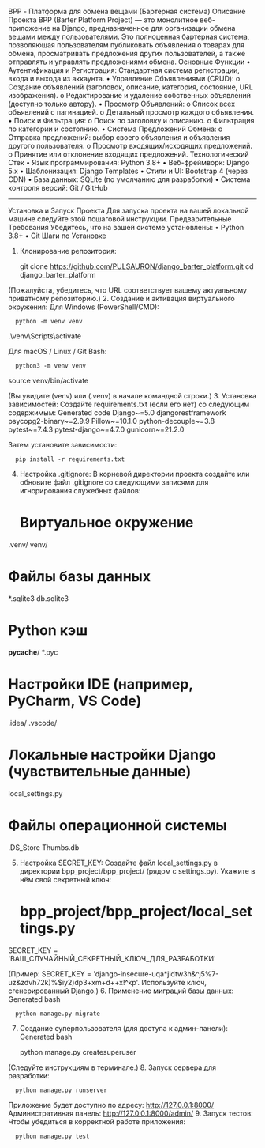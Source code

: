 BPP - Платформа для обмена вещами (Бартерная система)
Описание Проекта
BPP (Barter Platform Project) — это монолитное веб-приложение на Django, предназначенное для организации обмена вещами между пользователями. Это полноценная бартерная система, позволяющая пользователям публиковать объявления о товарах для обмена, просматривать предложения других пользователей, а также отправлять и управлять предложениями обмена.
Основные Функции
•	Аутентификация и Регистрация: Стандартная система регистрации, входа и выхода из аккаунта.
•	Управление Объявлениями (CRUD):
o	Создание объявлений (заголовок, описание, категория, состояние, URL изображения).
o	Редактирование и удаление собственных объявлений (доступно только автору).
•	Просмотр Объявлений:
o	Список всех объявлений с пагинацией.
o	Детальный просмотр каждого объявления.
•	Поиск и Фильтрация:
o	Поиск по заголовку и описанию.
o	Фильтрация по категории и состоянию.
•	Система Предложений Обмена:
o	Отправка предложений: выбор своего объявления и объявления другого пользователя.
o	Просмотр входящих/исходящих предложений.
o	Принятие или отклонение входящих предложений.
Технологический Стек
•	Язык программирования: Python 3.8+
•	Веб-фреймворк: Django 5.x
•	Шаблонизация: Django Templates
•	Стили и UI: Bootstrap 4 (через CDN)
•	База данных: SQLite (по умолчанию для разработки)
•	Система контроля версий: Git / GitHub
________________________________________
Установка и Запуск Проекта
Для запуска проекта на вашей локальной машине следуйте этой пошаговой инструкции.
Предварительные Требования
Убедитесь, что на вашей системе установлены:
•	Python 3.8+
•	Git
Шаги по Установке
1.	Клонирование репозитория:

  	 git clone https://github.com/PULSAURON/django_barter_platform.git
cd django_barter_platform
    
(Пожалуйста, убедитесь, что URL соответствует вашему актуальному приватному репозиторию.)
2.	Создание и активация виртуального окружения:
Для Windows (PowerShell/CMD):
     
      python -m venv venv
.\venv\Scripts\activate
    

Для macOS / Linux / Git Bash:


      python3 -m venv venv
source venv/bin/activate
    

(Вы увидите (venv) или (.venv) в начале командной строки.)
3.	Установка зависимостей:
Создайте requirements.txt (если его нет) со следующим содержимым:
Generated code
      Django~=5.0
djangorestframework
psycopg2-binary~=2.9.9
Pillow~=10.1.0
python-decouple~=3.8
pytest~=7.4.3
pytest-django~=4.7.0
gunicorn~=21.2.0
    

Затем установите зависимости:
   
      pip install -r requirements.txt
    

4.	Настройка .gitignore:
В корневой директории проекта создайте или обновите файл .gitignore со следующими записями для игнорирования служебных файлов:
      # Виртуальное окружение
.venv/
venv/

# Файлы базы данных
*.sqlite3
db.sqlite3

# Python кэш
__pycache__/
*.pyc

# Настройки IDE (например, PyCharm, VS Code)
.idea/
.vscode/

# Локальные настройки Django (чувствительные данные)
local_settings.py

# Файлы операционной системы
.DS_Store
Thumbs.db
    

5.	Настройка SECRET_KEY:
Создайте файл local_settings.py в директории bpp_project/bpp_project/ (рядом с settings.py). Укажите в нём свой секретный ключ:
      # bpp_project/bpp_project/local_settings.py
SECRET_KEY = 'ВАШ_СЛУЧАЙНЫЙ_СЕКРЕТНЫЙ_КЛЮЧ_ДЛЯ_РАЗРАБОТКИ'
    

(Пример: SECRET_KEY = 'django-insecure-uqa*jldtw3h&^j5%7-uz&zdvh72k)%$iy2)dp3+xm+d++x!^kp'. Используйте ключ, сгенерированный Django.)
6.	Применение миграций базы данных:
Generated bash
    
      python manage.py migrate
    

7.	Создание суперпользователя (для доступа к админ-панели):
Generated bash

  	 python manage.py createsuperuser
    

(Следуйте инструкциям в терминале.)
8.	Запуск сервера для разработки:

      python manage.py runserver
    

Приложение будет доступно по адресу: http://127.0.0.1:8000/
Административная панель: http://127.0.0.1:8000/admin/
9.	Запуск тестов:
Чтобы убедиться в корректной работе приложения:
   
      python manage.py test
    
